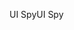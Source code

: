 <span data-ttu-id="a9864-101">UI Spy</span><span class="sxs-lookup"><span data-stu-id="a9864-101">UI Spy</span></span>